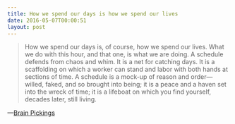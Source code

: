 ```yaml
---
title: How we spend our days is how we spend our lives
date: 2016-05-07T00:00:51
layout: post
---
```


> How we spend our days is, of course, how we spend our lives. What we do with this hour, and that one, is what we are doing. A schedule defends from chaos and whim. It is a net for catching days. It is a scaffolding on which a worker can stand and labor with both hands at sections of time. A schedule is a mock-up of reason and order—willed, faked, and so brought into being; it is a peace and a haven set into the wreck of time; it is a lifeboat on which you find yourself, decades later, still living.

—[Brain Pickings](https://www.brainpickings.org/2013/06/07/annie-dillard-the-writing-life-1/)
